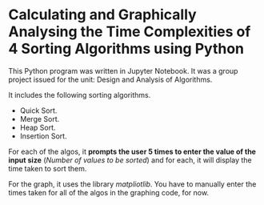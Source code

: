 # Calculating and Graphically Analysing the Time Complexities of 4 Sorting Algorithms using Python

This Python program was written in Jupyter Notebook. It was a group project issued for the unit: Design and Analysis of Algorithms.

It includes the following sorting algorithms.

- Quick Sort.
- Merge Sort.
- Heap Sort.
- Insertion Sort.

For each of the algos, it **prompts the user 5 times to enter the value of the input size** (_Number of values to be sorted_) and for each, it will display the time taken to sort them.

For the graph, it uses the library _matpliotlib_. You have to manually enter the times taken for all of the algos in the graphing code, for now.

